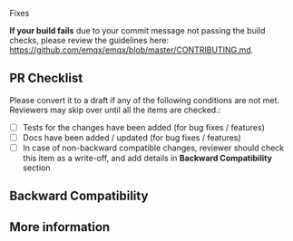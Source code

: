 <!-- Please describe the current behavior and link to a relevant issue. -->
Fixes <issue-number>

**If your build fails** due to your commit message not passing the build checks, please review the guidelines here: https://github.com/emqx/emqx/blob/master/CONTRIBUTING.md.

## PR Checklist
Please convert it to a draft if any of the following conditions are not met. Reviewers may skip over until all the items are checked.:

- [ ] Tests for the changes have been added (for bug fixes / features)
- [ ] Docs have been added / updated (for bug fixes / features)
- [ ] In case of non-backward compatible changes, reviewer should check this item as a write-off, and add details in **Backward Compatibility** section

## Backward Compatibility

## More information